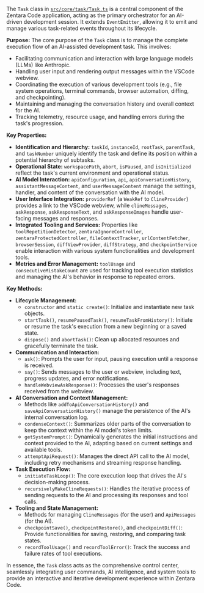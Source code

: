 The `Task` class in [`src/core/task/Task.ts`](src/core/task/Task.ts) is a central component of the Zentara Code application, acting as the primary orchestrator for an AI-driven development session. It extends `EventEmitter`, allowing it to emit and manage various task-related events throughout its lifecycle.

**Purpose:**
The core purpose of the `Task` class is to manage the complete execution flow of an AI-assisted development task. This involves:

- Facilitating communication and interaction with large language models (LLMs) like Anthropic.
- Handling user input and rendering output messages within the VSCode webview.
- Coordinating the execution of various development tools (e.g., file system operations, terminal commands, browser automation, diffing, and checkpointing).
- Maintaining and managing the conversation history and overall context for the AI.
- Tracking telemetry, resource usage, and handling errors during the task's progression.

**Key Properties:**

- **Identification and Hierarchy:** `taskId`, `instanceId`, `rootTask`, `parentTask`, and `taskNumber` uniquely identify the task and define its position within a potential hierarchy of subtasks.
- **Operational State:** `workspacePath`, `abort`, `isPaused`, and `isInitialized` reflect the task's current environment and operational status.
- **AI Model Interaction:** `apiConfiguration`, `api`, `apiConversationHistory`, `assistantMessageContent`, and `userMessageContent` manage the settings, handler, and content of the conversation with the AI model.
- **User Interface Integration:** `providerRef` (a `WeakRef` to `ClineProvider`) provides a link to the VSCode webview, while `clineMessages`, `askResponse`, `askResponseText`, and `askResponseImages` handle user-facing messages and responses.
- **Integrated Tooling and Services:** Properties like `toolRepetitionDetector`, `zentaraIgnoreController`, `zentaraProtectedController`, `fileContextTracker`, `urlContentFetcher`, `browserSession`, `diffViewProvider`, `diffStrategy`, and `checkpointService` enable interaction with various system functionalities and development tools.
- **Metrics and Error Management:** `toolUsage` and `consecutiveMistakeCount` are used for tracking tool execution statistics and managing the AI's behavior in response to repeated errors.

**Key Methods:**

- **Lifecycle Management:**
    - `constructor` and `static create()`: Initialize and instantiate new task objects.
    - `startTask()`, `resumePausedTask()`, `resumeTaskFromHistory()`: Initiate or resume the task's execution from a new beginning or a saved state.
    - `dispose()` and `abortTask()`: Clean up allocated resources and gracefully terminate the task.
- **Communication and Interaction:**
    - `ask()`: Prompts the user for input, pausing execution until a response is received.
    - `say()`: Sends messages to the user or webview, including text, progress updates, and error notifications.
    - `handleWebviewAskResponse()`: Processes the user's responses received from the webview.
- **AI Conversation and Context Management:**
    - Methods like `addToApiConversationHistory()` and `saveApiConversationHistory()` manage the persistence of the AI's internal conversation log.
    - `condenseContext()`: Summarizes older parts of the conversation to keep the context within the AI model's token limits.
    - `getSystemPrompt()`: Dynamically generates the initial instructions and context provided to the AI, adapting based on current settings and available tools.
    - `attemptApiRequest()`: Manages the direct API call to the AI model, including retry mechanisms and streaming response handling.
- **Task Execution Flow:**
    - `initiateTaskLoop()`: The core execution loop that drives the AI's decision-making process.
    - `recursivelyMakeClineRequests()`: Handles the iterative process of sending requests to the AI and processing its responses and tool calls.
- **Tooling and State Management:**
    - Methods for managing `ClineMessages` (for the user) and `ApiMessages` (for the AI).
    - `checkpointSave()`, `checkpointRestore()`, and `checkpointDiff()`: Provide functionalities for saving, restoring, and comparing task states.
    - `recordToolUsage()` and `recordToolError()`: Track the success and failure rates of tool executions.

In essence, the `Task` class acts as the comprehensive control center, seamlessly integrating user commands, AI intelligence, and system tools to provide an interactive and iterative development experience within Zentara Code.
